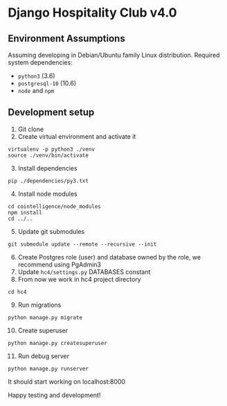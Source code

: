 # Django Hospitality Club v4.0

## Environment Assumptions

Assuming developing in Debian/Ubuntu family Linux distribution.
Required system dependencies: 

* `python3` (3.6)
* `postgresql-10` (10.6)
* `node` and `npm`

## Development setup

1. Git clone
2. Create virtual environment and activate it
```
virtualenv -p python3 ./venv
source ./venv/bin/activate
```
3. Install dependencies
```
pip ./dependencies/py3.txt
```
4. Install node modules
```
cd cointelligence/node_modules
npm install
cd ../..
```
5. Update git submodules
```
git submodule update --remote --recursive --init
```
6. Create Postgres role (user) and database owned by the role, we recommend using PgAdmin3
7. Update `hc4/settings.py` DATABASES constant
8. From now we work in hc4 project directory
```
cd hc4
```
9. Run migrations
```
python manage.py migrate
```
10. Create superuser
```
python manage.py createsuperuser
```
11. Run debug server
```
python manage.py runserver
```
It should start working on localhost:8000

Happy testing and development!
